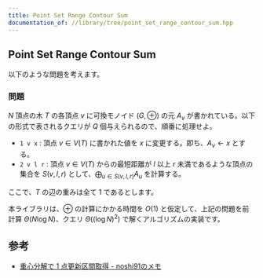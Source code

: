 ```yaml
---
title: Point Set Range Contour Sum
documentation_of: //library/tree/point_set_range_contour_sum.hpp
---
```

## Point Set Range Contour Sum

以下のような問題を考えます。

### 問題

$N$ 頂点の木 $T$ の各頂点 $v$ に可換モノイド $(G,\oplus)$ の元 $A _ v$ が書かれている。以下の形式で表されるクエリが $Q$ 個与えられるので、順番に処理せよ。

- `1 v x` : 頂点 $v\in V(T)$ に書かれた値を $x$ に変更する。即ち、$A _ v \leftarrow x$ とする。
- `2 v l r` : 頂点 $v\in V(T)$ からの最短距離が $l$ 以上 $r$ 未満であるような頂点の集合を $S(v,l,r)$ として、$\displaystyle \bigoplus _ { u \in S (v,l, r) } A _ u$ を計算する。

ここで、$T$ の辺の重みは全て $1$ であるとします。

本ライブラリは、$\oplus$ の計算にかかる時間を $O(1)$ と仮定して、上記の問題を前計算 $\Theta(N \log N)$、クエリ $\Theta( (\log N) ^ 2 )$ で解くアルゴリズムの実装です。

## 参考

- [重心分解で 1 点更新区間取得 - noshi91のメモ](https://noshi91.hatenablog.com/entry/2022/03/27/042143)